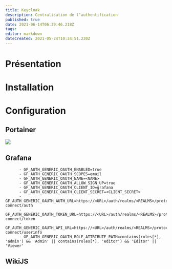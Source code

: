 ```yaml
---
title: Keycloak
description: Centralisation de l’authentification
published: true
date: 2021-06-14T06:39:46.218Z
tags: 
editor: markdown
dateCreated: 2021-05-24T10:34:51.230Z
---
```


# Présentation

# Installation

# Configuration

## Portainer

![](https://wiki-tech.io/image_2021-05-03_212514.png)

## Grafana

```plaintext
      - GF_AUTH_GENERIC_OAUTH_ENABLED=true
      - GF_AUTH_GENERIC_OAUTH_SCOPES=email
      - GF_AUTH_GENERIC_OAUTH_NAME=<NAME>
      - GF_AUTH_GENERIC_OAUTH_ALLOW_SIGN_UP=true
      - GF_AUTH_GENERIC_OAUTH_CLIENT_ID=grafana
      - GF_AUTH_GENERIC_OAUTH_CLIENT_SECRET=<CLIENT_SECRET>
      - GF_AUTH_GENERIC_OAUTH_AUTH_URL=https://<URL>/auth/realms/<REALMS>/protocol/openid-connect/auth
      - GF_AUTH_GENERIC_OAUTH_TOKEN_URL=https://<URL>/auth/realms/<REALMS>/protocol/openid-connect/token
      - GF_AUTH_GENERIC_OAUTH_API_URL=https://<URL>/auth/realms/<REALMS>/protocol/openid-connect/userinfo
      - GF_AUTH_GENERIC_OAUTH_ROLE_ATTRIBUTE_PATH=contains(roles[*], 'admin') && 'Admin' || contains(roles[*], 'editor') && 'Editor' || 'Viewer'
```

## WikiJS